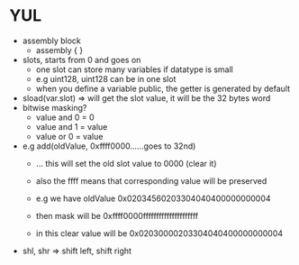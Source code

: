 # YUL

- assembly block
    - assembly { }
- slots, starts from 0 and goes on
    - one slot can store many variables if datatype is small
    - e.g uint128, uint128 can be in one slot
    - when you define a variable public, the getter is generated by default
- sload(var.slot) => will get the slot value, it will be the 32 bytes word
- bitwise masking?
    - value and 0 = 0
    - value and 1 = value
    - value or 0 = value   
- e.g add(oldValue, 0xffff0000......goes to 32nd) 
    - ... this will set the old slot value to 0000 (clear it)
    - also the ffff means that corresponding value will be preserved
    
    - e.g we have oldValue          0x02034560203304040400000000004
    - then mask will be             0xffff0000fffffffffffffffffffff
    - in this clear value will be   0x02030000203304040400000000004
- shl, shr => shift left, shift right
    